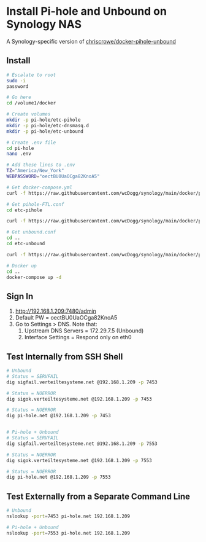 # Install Pi-hole and Unbound on Synology NAS

A Synology-specific version of [chriscrowe/docker-pihole-unbound](https://github.com/chriscrowe/docker-pihole-unbound/tree/main/two-container)


## Install

```bash
# Escalate to root
sudo -i
password

# Go here
cd /volume1/docker

# Create volumes
mkdir -p pi-hole/etc-pihole
mkdir -p pi-hole/etc-dnsmasq.d
mkdir -p pi-hole/etc-unbound

# Create .env file
cd pi-hole
nano .env

# Add these lines to .env
TZ="America/New_York"
WEBPASSWORD="oectBU0UaOCga82KnoA5"

# Get docker-compose.yml
curl -f https://raw.githubusercontent.com/wcDogg/synology/main/docker/pi-hole/docker-compose.yml -o docker-compose.yml

# Get pihole-FTL.conf
cd etc-pihole

curl -f https://raw.githubusercontent.com/wcDogg/synology/main/docker/pi-hole/etc-pihole/pihole-FTL.conf -o pihole-FTL.conf

# Get unbound.conf
cd ..
cd etc-unbound

curl -f https://raw.githubusercontent.com/wcDogg/synology/main/docker/pi-hole/etc-unbound/unbound.conf -o unbound.conf

# Docker up
cd ..
docker-compose up -d
```

## Sign In

1. http://192.168.1.209:7480/admin
2. Default PW = oectBU0UaOCga82KnoA5
3. Go to Settings > DNS. Note that:
   1. Upstream DNS Servers = 172.29.7.5 (Unbound)
   2. Interface Settings = Respond only on eth0


## Test Internally from SSH Shell

```bash
# Unbound
# Status = SERVFAIL
dig sigfail.verteiltesysteme.net @192.168.1.209 -p 7453

# Status = NOERROR 
dig sigok.verteiltesysteme.net @192.168.1.209 -p 7453

# Status = NOERROR 
dig pi-hole.net @192.168.1.209 -p 7453


# Pi-hole + Unbound
# Status = SERVFAIL
dig sigfail.verteiltesysteme.net @192.168.1.209 -p 7553

# Status = NOERROR 
dig sigok.verteiltesysteme.net @192.168.1.209 -p 7553

# Status = NOERROR 
dig pi-hole.net @192.168.1.209 -p 7553
```

## Test Externally from a Separate Command Line

```bash
# Unbound
nslookup -port=7453 pi-hole.net 192.168.1.209

# Pi-hole + Unbound
nslookup -port=7553 pi-hole.net 192.168.1.209
```

